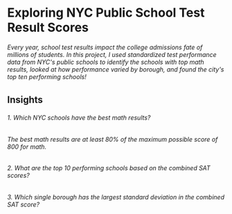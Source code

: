 # Exploring NYC Public School Test Result Scores
###### Every year, school test results impact the college admissions fate of millions of students. In this project, I used standardized test performance data from NYC's public schools to identify the schools with top math results, looked at how performance varied by borough, and found the city's top ten performing schools!
## Insights
###### 1. Which NYC schools have the best math results?
###### *The best math results are at least 80% of the *maximum possible score of 800* for math.*
###### 2. What are the top 10 performing schools based on the combined SAT scores?
###### 3. Which single borough has the largest standard deviation in the combined SAT score?
